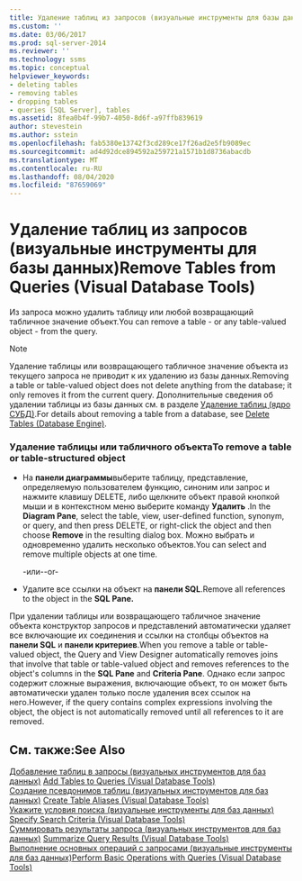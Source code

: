 ```yaml
---
title: Удаление таблиц из запросов (визуальные инструменты для базы данных) | Документация Майкрософт
ms.custom: ''
ms.date: 03/06/2017
ms.prod: sql-server-2014
ms.reviewer: ''
ms.technology: ssms
ms.topic: conceptual
helpviewer_keywords:
- deleting tables
- removing tables
- dropping tables
- queries [SQL Server], tables
ms.assetid: 8fea0b4f-99b7-4050-8d6f-a97ffb839619
author: stevestein
ms.author: sstein
ms.openlocfilehash: fab5380e13742f3cd289ce17f26ad2e5fb9089ec
ms.sourcegitcommit: ad4d92dce894592a259721a1571b1d8736abacdb
ms.translationtype: MT
ms.contentlocale: ru-RU
ms.lasthandoff: 08/04/2020
ms.locfileid: "87659069"
---
```

# <a name="remove-tables-from-queries-visual-database-tools"></a><span data-ttu-id="ebe1f-102">Удаление таблиц из запросов (визуальные инструменты для базы данных)</span><span class="sxs-lookup"><span data-stu-id="ebe1f-102">Remove Tables from Queries (Visual Database Tools)</span></span>
  <span data-ttu-id="ebe1f-103">Из запроса можно удалить таблицу или любой возвращающий табличное значение объект.</span><span class="sxs-lookup"><span data-stu-id="ebe1f-103">You can remove a table - or any table-valued object - from the query.</span></span>  
  
> [!NOTE]  
>  <span data-ttu-id="ebe1f-104">Удаление таблицы или возвращающего табличное значение объекта из текущего запроса не приводит к их удалению из базы данных.</span><span class="sxs-lookup"><span data-stu-id="ebe1f-104">Removing a table or table-valued object does not delete anything from the database; it only removes it from the current query.</span></span> <span data-ttu-id="ebe1f-105">Дополнительные сведения об удалении таблицы из базы данных см. в разделе [Удаление таблиц &#40;ядро СУБД&#41;](../../relational-databases/tables/delete-tables-database-engine.md).</span><span class="sxs-lookup"><span data-stu-id="ebe1f-105">For details about removing a table from a database, see [Delete Tables &#40;Database Engine&#41;](../../relational-databases/tables/delete-tables-database-engine.md).</span></span>  
  
### <a name="to-remove-a-table-or-table-structured-object"></a><span data-ttu-id="ebe1f-106">Удаление таблицы или табличного объекта</span><span class="sxs-lookup"><span data-stu-id="ebe1f-106">To remove a table or table-structured object</span></span>  
  
-   <span data-ttu-id="ebe1f-107">На **панели диаграммы**выберите таблицу, представление, определяемую пользователем функцию, синоним или запрос и нажмите клавишу DELETE, либо щелкните объект правой кнопкой мыши и в контекстном меню выберите команду **Удалить** .</span><span class="sxs-lookup"><span data-stu-id="ebe1f-107">In the **Diagram Pane**, select the table, view, user-defined function, synonym, or query, and then press DELETE, or right-click the object and then choose **Remove** in the resulting dialog box.</span></span> <span data-ttu-id="ebe1f-108">Можно выбрать и одновременно удалить несколько объектов.</span><span class="sxs-lookup"><span data-stu-id="ebe1f-108">You can select and remove multiple objects at one time.</span></span>  
  
     <span data-ttu-id="ebe1f-109">-или-</span><span class="sxs-lookup"><span data-stu-id="ebe1f-109">-or-</span></span>  
  
-   <span data-ttu-id="ebe1f-110">Удалите все ссылки на объект на **панели SQL**.</span><span class="sxs-lookup"><span data-stu-id="ebe1f-110">Remove all references to the object in the **SQL Pane.**</span></span>  
  
 <span data-ttu-id="ebe1f-111">При удалении таблицы или возвращающего табличное значение объекта конструктор запросов и представлений автоматически удаляет все включающие их соединения и ссылки на столбцы объектов на **панели SQL** и **панели критериев**.</span><span class="sxs-lookup"><span data-stu-id="ebe1f-111">When you remove a table or table-valued object, the Query and View Designer automatically removes joins that involve that table or table-valued object and removes references to the object's columns in the **SQL Pane** and **Criteria Pane**.</span></span> <span data-ttu-id="ebe1f-112">Однако если запрос содержит сложные выражения, включающие объект, то он может быть автоматически удален только после удаления всех ссылок на него.</span><span class="sxs-lookup"><span data-stu-id="ebe1f-112">However, if the query contains complex expressions involving the object, the object is not automatically removed until all references to it are removed.</span></span>  
  
## <a name="see-also"></a><span data-ttu-id="ebe1f-113">См. также:</span><span class="sxs-lookup"><span data-stu-id="ebe1f-113">See Also</span></span>  
 <span data-ttu-id="ebe1f-114">[Добавление таблиц в запросы &#40;визуальных инструментов для баз данных&#41;](visual-database-tools.md) </span><span class="sxs-lookup"><span data-stu-id="ebe1f-114">[Add Tables to Queries &#40;Visual Database Tools&#41;](visual-database-tools.md) </span></span>  
 <span data-ttu-id="ebe1f-115">[Создание псевдонимов таблиц &#40;визуальных инструментов для баз данных&#41;](create-table-aliases-visual-database-tools.md) </span><span class="sxs-lookup"><span data-stu-id="ebe1f-115">[Create Table Aliases &#40;Visual Database Tools&#41;](create-table-aliases-visual-database-tools.md) </span></span>  
 <span data-ttu-id="ebe1f-116">[Укажите условия поиска &#40;визуальные инструменты для баз данных&#41;](specify-search-criteria-visual-database-tools.md) </span><span class="sxs-lookup"><span data-stu-id="ebe1f-116">[Specify Search Criteria &#40;Visual Database Tools&#41;](specify-search-criteria-visual-database-tools.md) </span></span>  
 <span data-ttu-id="ebe1f-117">[Суммировать результаты запроса &#40;визуальных инструментов для баз данных&#41;](summarize-query-results-visual-database-tools.md) </span><span class="sxs-lookup"><span data-stu-id="ebe1f-117">[Summarize Query Results &#40;Visual Database Tools&#41;](summarize-query-results-visual-database-tools.md) </span></span>  
 [<span data-ttu-id="ebe1f-118">Выполнение основных операций с запросами (визуальные инструменты для баз данных)</span><span class="sxs-lookup"><span data-stu-id="ebe1f-118">Perform Basic Operations with Queries &#40;Visual Database Tools&#41;</span></span>](perform-basic-operations-with-queries-visual-database-tools.md)  
  
  
